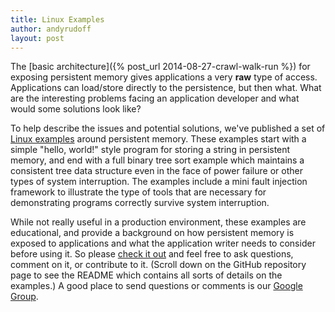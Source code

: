 ```yaml
---
title: Linux Examples
author: andyrudoff
layout: post
---
```


The [basic architecture]({% post_url 2014-08-27-crawl-walk-run %})
for exposing persistent memory gives applications a very **raw**
type of access.  Applications can load/store directly to the
persistence, but then what.  What are the interesting problems
facing an application developer and what would some solutions
look like?

To help describe the issues and potential solutions, we've
published a set of [Linux examples](https://github.com/pmem/linux-examples)
around persistent memory.  These examples start with a simple
"hello, world!" style program for storing a string in persistent
memory, and end with a full binary tree sort example which maintains
a consistent tree data structure even in the face of power failure or
other types of system interruption.  The examples include a mini
fault injection framework to illustrate the type of tools that
are necessary for demonstrating programs correctly survive system
interruption.

While not really useful in a production environment, these examples
are educational, and provide a background on how persistent memory
is exposed to applications and what the application writer needs to
consider before using it.  So please
[check it out](https://github.com/pmem/linux-examples) and feel
free to ask questions, comment on it, or contribute to it.
(Scroll down on the GitHub repository page to see the README which
contains all sorts of details on the examples.)
A good
place to send questions or comments is our
[Google Group](http://groups.google.com/group/pmem).
